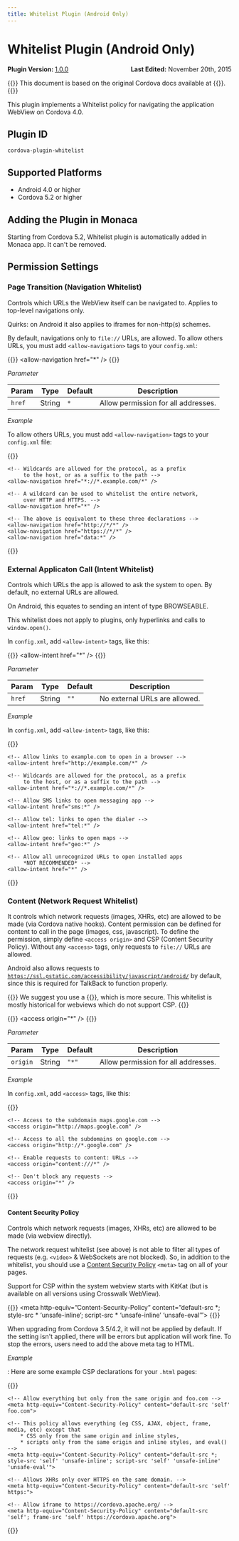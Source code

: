 ```yaml
---
title: Whitelist Plugin (Android Only)
---
```


# Whitelist Plugin (Android Only)

<div>
  <div  style="float: left;" align="left"><b>Plugin Version: </b><a href="https://github.com/apache/cordova-plugin-whitelist/blob/master/RELEASENOTES.md#100-mar-25-2015">1.0.0</a></div>   
  <div align="right" style="float: right;"><b>Last Edited:</b> November 20th, 2015</div>
  <br/>
</div>

{{<note>}}
This document is based on the original Cordova docs available at {{<link title="Cordova Docs" href="https://github.com/apache/cordova-plugin-whitelist">}}.
{{</note>}}

This plugin implements a Whitelist policy for navigating the application
WebView on Cordova 4.0.

Plugin ID
---------

    cordova-plugin-whitelist

Supported Platforms
-------------------

-   Android 4.0 or higher
-   Cordova 5.2 or higher

Adding the Plugin in Monaca
---------------------------

Starting from Cordova 5.2, Whitelist plugin is automatically added in
Monaca app. It can't be removed.

Permission Settings
-------------------

### Page Transition (Navigation Whitelist)

Controls which URLs the WebView itself can be navigated to. Applies to
top-level navigations only.

Quirks: on Android it also applies to iframes for non-http(s) schemes.

By default, navigations only to `file://` URLs, are allowed. To allow
others URLs, you must add `<allow-navigation>` tags to your
`config.xml`:

{{<syntax>}}
&#60;allow-navigation href="\*" /&#62;
{{</syntax>}}

*Parameter*

Param | Type | Default | Description
------|------|---------|-------------
`href` | String | `*` | Allow permission for all addresses.

*Example*

To allow others URLs, you must add `<allow-navigation>` tags to your `config.xml` file:

{{<highlight xml>}}
    <!-- Allow links to example.com -->
    <allow-navigation href="http://example.com/*" />

    <!-- Wildcards are allowed for the protocol, as a prefix
         to the host, or as a suffix to the path -->
    <allow-navigation href="*://*.example.com/*" />

    <!-- A wildcard can be used to whitelist the entire network,
         over HTTP and HTTPS. -->
    <allow-navigation href="*" />

    <!-- The above is equivalent to these three declarations -->
    <allow-navigation href="http://*/*" />
    <allow-navigation href="https://*/*" />
    <allow-navigation href="data:*" />
{{</highlight>}}

### External Applicaton Call (Intent Whitelist)

Controls which URLs the app is allowed to ask the system to open. By
default, no external URLs are allowed.

On Android, this equates to sending an intent of type BROWSEABLE.

This whitelist does not apply to plugins, only hyperlinks and calls to
`window.open()`.

In `config.xml`, add `<allow-intent>` tags, like this:

{{<syntax>}}
&lt;allow-intent href="\*" /&gt;
{{</syntax>}}

*Parameter*

Param | Type | Default | Description
------|------|---------|-------------
`href` | String | `""` | No external URLs are allowed.

*Example*

In `config.xml`, add `<allow-intent>` tags, like this:

{{<highlight xml>}}
    <!-- Allow links to web pages to open in a browser -->
    <allow-intent href="http://*/*" />
    <allow-intent href="https://*/*" />

    <!-- Allow links to example.com to open in a browser -->
    <allow-intent href="http://example.com/*" />

    <!-- Wildcards are allowed for the protocol, as a prefix
         to the host, or as a suffix to the path -->
    <allow-intent href="*://*.example.com/*" />

    <!-- Allow SMS links to open messaging app -->
    <allow-intent href="sms:*" />

    <!-- Allow tel: links to open the dialer -->
    <allow-intent href="tel:*" />

    <!-- Allow geo: links to open maps -->
    <allow-intent href="geo:*" />

    <!-- Allow all unrecognized URLs to open installed apps
         *NOT RECOMMENDED* -->
    <allow-intent href="*" />
{{</highlight>}}

### Content (Network Request Whitelist)

It controls which network requests (images, XHRs, etc) are allowed to be
made (via Cordova native hooks). Content permission can be defined for
content to call in the page (images, css, javascript). To define the
permission, simply define `<access origin>` and CSP (Content Security
Policy). Without any `<access>` tags, only requests to `file://` URLs
are allowed.

<div class="admonition note">

Android also allows requests to
<code>https://ssl.gstatic.com/accessibility/javascript/android/</code> by default,
since this is required for TalkBack to function properly.

</div>

{{<note>}}
We suggest you use a {{<link href="#content-security-policy" title="Content Security Policy">}}, which is more secure.
This whitelist is mostly historical for webviews which do not support
CSP.
{{</note>}}

{{<syntax>}}
&lt;access origin="\*" /&gt;
{{</syntax>}}

*Parameter*

Param | Type | Default | Description
------|------|---------|-------------
`origin` | String | `"*"` | Allow permission for all addresses.

*Example*

In `config.xml`, add `<access>` tags, like this:

{{<highlight xml>}}
    <!-- Allow images, xhrs, etc. to google.com -->
    <access origin="http://google.com" />
    <access origin="https://google.com" />

    <!-- Access to the subdomain maps.google.com -->
    <access origin="http://maps.google.com" />

    <!-- Access to all the subdomains on google.com -->
    <access origin="http://*.google.com" />

    <!-- Enable requests to content: URLs -->
    <access origin="content:///*" />

    <!-- Don't block any requests -->
    <access origin="*" />
{{</highlight>}}

#### Content Security Policy

Controls which network requests (images, XHRs, etc) are allowed to be
made (via webview directly).

The network request whitelist (see above) is not able to filter all
types of requests (e.g. `<video>` & WebSockets are not blocked). So, in
addition to the whitelist, you should use a [Content Security
Policy](http://content-security-policy.com/) `<meta>` tag on all of your
pages.

Support for CSP within the system webview starts with KitKat (but is
available on all versions using Crosswalk WebView).

{{<highlight html>}}
<meta http-equiv=”Content-Security-Policy” content=”default-src *; style-src * ‘unsafe-inline’; script-src * ‘unsafe-inline’ ‘unsafe-eval’”>
{{</highlight>}}

<div class="admonition note">

When upgrading from Cordova 3.5/4.2, it will not be applied by default.
If the setting isn't applied, there will be errors but application will
work fine. To stop the errors, users need to add the above meta tag to
HTML.

</div>

*Example*

:   Here are some example CSP declarations for your `.html` pages:

{{<highlight xml>}}
    <!-- Good default declaration:
        * gap: is required only on iOS (when using UIWebView) and is needed for JS->native communication
        * https://ssl.gstatic.com is required only on Android and is needed for TalkBack to function properly
        * Disables use of eval() and inline scripts in order to mitigate risk of XSS vulnerabilities. To change this:
            * Enable inline JS: add 'unsafe-inline' to default-src
            * Enable eval(): add 'unsafe-eval' to default-src
    -->
    <meta http-equiv="Content-Security-Policy" content="default-src 'self' data: gap: https://ssl.gstatic.com; style-src 'self' 'unsafe-inline'; media-src *">

    <!-- Allow everything but only from the same origin and foo.com -->
    <meta http-equiv="Content-Security-Policy" content="default-src 'self' foo.com">

    <!-- This policy allows everything (eg CSS, AJAX, object, frame, media, etc) except that
        * CSS only from the same origin and inline styles,
        * scripts only from the same origin and inline styles, and eval()
    -->
    <meta http-equiv="Content-Security-Policy" content="default-src *; style-src 'self' 'unsafe-inline'; script-src 'self' 'unsafe-inline' 'unsafe-eval'">

    <!-- Allows XHRs only over HTTPS on the same domain. -->
    <meta http-equiv="Content-Security-Policy" content="default-src 'self' https:">

    <!-- Allow iframe to https://cordova.apache.org/ -->
    <meta http-equiv="Content-Security-Policy" content="default-src 'self'; frame-src 'self' https://cordova.apache.org">
{{</highlight>}}



